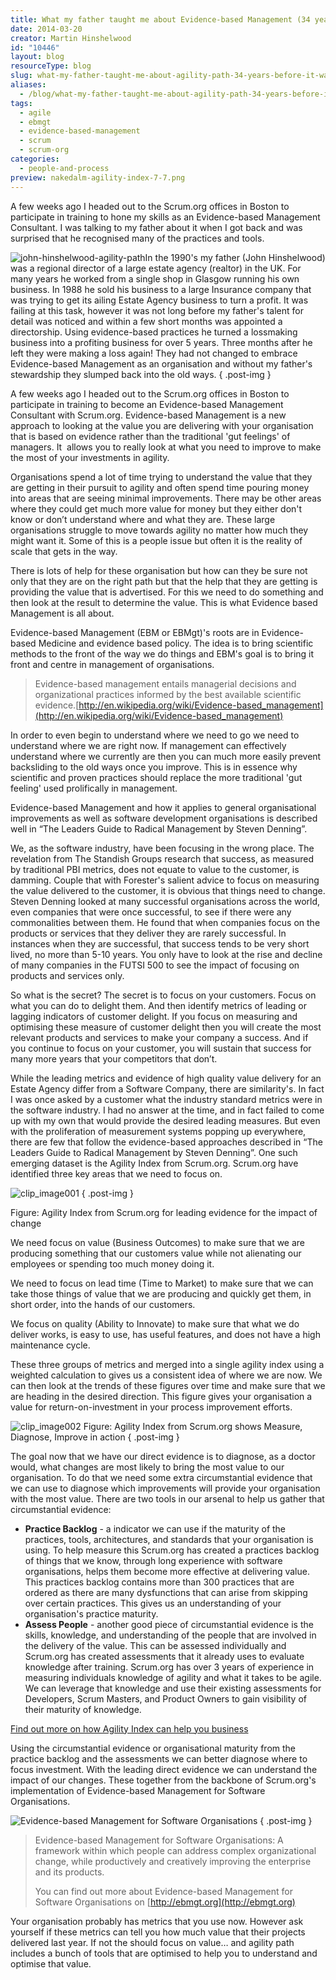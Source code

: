 ```yaml
---
title: What my father taught me about Evidence-based Management (34 years before it was invented!)
date: 2014-03-20
creator: Martin Hinshelwood
id: "10446"
layout: blog
resourceType: blog
slug: what-my-father-taught-me-about-agility-path-34-years-before-it-was-invented
aliases:
  - /blog/what-my-father-taught-me-about-agility-path-34-years-before-it-was-invented
tags:
  - agile
  - ebmgt
  - evidence-based-management
  - scrum
  - scrum-org
categories:
  - people-and-process
preview: nakedalm-agility-index-7-7.png
---
```


A few weeks ago I headed out to the Scrum.org offices in Boston to participate in training to hone my skills as an Evidence-based Management Consultant. I was talking to my father about it when I got back and was surprised that he recognised many of the practices and tools.

![john-hinshelwood-agility-path](images/john-hinshelwood-agility-path-4-4.jpg)In the 1990's my father (John Hinshelwood) was a regional director of a large estate agency (realtor) in the UK. For many years he worked from a single shop in Glasgow running his own business. In 1988 he sold his business to a large Insurance company that was trying to get its ailing Estate Agency business to turn a profit. It was failing at this task, however it was not long before my father's talent for detail was noticed and within a few short months was appointed a directorship. Using evidence-based practices he turned a lossmaking business into a profiting business for over 5 years. Three months after he left they were making a loss again! They had not changed to embrace Evidence-based Management as an organisation and without my father's stewardship they slumped back into the old ways.
{ .post-img }

A few weeks ago I headed out to the Scrum.org offices in Boston to participate in training to become an Evidence-based Management Consultant with Scrum.org. Evidence-based Management is a new approach to looking at the value you are delivering with your organisation that is based on evidence rather than the traditional 'gut feelings' of managers. It  allows you to really look at what you need to improve to make the most of your investments in agility.

Organisations spend a lot of time trying to understand the value that they are getting in their pursuit to agility and often spend time pouring money into areas that are seeing minimal improvements. There may be other areas where they could get much more value for money but they either don't know or don’t understand where and what they are. These large organisations struggle to move towards agility no matter how much they might want it. Some of this is a people issue but often it is the reality of scale that gets in the way.

There is lots of help for these organisation but how can they be sure not only that they are on the right path but that the help that they are getting is providing the value that is advertised. For this we need to do something and then look at the result to determine the value. This is what Evidence based Management is all about.

Evidence-based Management (EBM or EBMgt)'s roots are in Evidence-based Medicine and evidence based policy. The idea is to bring scientific methods to the front of the way we do things and EBM's goal is to bring it front and centre in management of organisations.

> Evidence-based management entails managerial decisions and organizational practices informed by the best available scientific evidence.[http://en.wikipedia.org/wiki/Evidence-based_management](http://en.wikipedia.org/wiki/Evidence-based_management)

In order to even begin to understand where we need to go we need to understand where we are right now. If management can effectively understand where we currently are then you can much more easily prevent backsliding to the old ways once you improve. This is in essence why scientific and proven practices should replace the more traditional 'gut feeling' used prolifically in management.

Evidence-based Management and how it applies to general organisational improvements as well as software development organisations is described well in “The Leaders Guide to Radical Management by Steven Denning”.

We, as the software industry, have been focusing in the wrong place. The revelation from The Standish Groups research that success, as measured by traditional PBI metrics, does not equate to value to the customer, is damming. Couple that with Forester's salient advice to focus on measuring the value delivered to the customer, it is obvious that things need to change. Steven Denning looked at many successful organisations across the world, even companies that were once successful, to see if there were any commonalities between them. He found that when companies focus on the products or services that they deliver they are rarely successful. In instances when they are successful, that success tends to be very short lived, no more than 5-10 years. You only have to look at the rise and decline of many companies in the FUTSI 500 to see the impact of focusing on products and services only.

So what is the secret? The secret is to focus on your customers. Focus on what you can do to delight them. And then identify metrics of leading or lagging indicators of customer delight. If you focus on measuring and optimising these measure of customer delight then you will create the most relevant products and services to make your company a success. And if you continue to focus on your customer, you will sustain that success for many more years that your competitors that don’t.

While the leading metrics and evidence of high quality value delivery for an Estate Agency differ from a Software Company, there are similarity's. In fact I was once asked by a customer what the industry standard metrics were in the software industry. I had no answer at the time, and in fact failed to come up with my own that would provide the desired leading measures. But even with the proliferation of measurement systems popping up everywhere, there are few that follow the evidence-based approaches described in “The Leaders Guide to Radical Management by Steven Denning”. One such emerging dataset is the Agility Index from Scrum.org. Scrum.org have identified three key areas that we need to focus on.

![clip_image001](images/naked-alm-current-value-ability-to-inovate-time-to-market-5-5.png "clip_image001")
{ .post-img }

Figure: Agility Index from Scrum.org for leading evidence for the impact of change

We need focus on value (Business Outcomes) to make sure that we are producing something that our customers value while not alienating our employees or spending too much money doing it.

We need to focus on lead time (Time to Market) to make sure that we can take those things of value that we are producing and quickly get them, in short order, into the hands of our customers.

We focus on quality (Ability to Innovate) to make sure that what we do deliver works, is easy to use, has useful features, and does not have a high maintenance cycle.

These three groups of metrics and merged into a single agility index using a weighted calculation to gives us a consistent idea of where we are now. We can then look at the trends of these figures over time and make sure that we are heading in the desired direction. This figure gives your organisation a value for return-on-investment in your process improvement efforts.

![clip_image002](images/clip_image002-2-2.png "clip_image002") Figure: Agility Index from Scrum.org shows Measure, Diagnose, Improve in action
{ .post-img }

The goal now that we have our direct evidence is to diagnose, as a doctor would, what changes are most likely to bring the most value to our organisation. To do that we need some extra circumstantial evidence that we can use to diagnose which improvements will provide your organisation with the most value. There are two tools in our arsenal to help us gather that circumstantial evidence:

- **Practice Backlog** - a indicator we can use if the maturity of the practices, tools, architectures, and standards that your organisation is using. To help measure this Scrum.org has created a practices backlog of things that we know, through long experience with software organisations, helps them become more effective at delivering value. This practices backlog contains more than 300 practices that are ordered as there are many dysfunctions that can arise from skipping over certain practices. This gives us an understanding of your organisation's practice maturity.
- **Assess People** - another good piece of circumstantial evidence is the skills, knowledge, and understanding of the people that are involved in the delivery of the value. This can be assessed individually and Scrum.org has created assessments that it already uses to evaluate knowledge after training. Scrum.org has over 3 years of experience in measuring individuals knowledge of agility and what it takes to be agile. We can leverage that knowledge and use their existing assessments for Developers, Scrum Masters, and Product Owners to gain visibility of their maturity of knowledge.

[Find out more on how Agility Index can help you business](http://nkdagility.com)

Using the circumstantial evidence or organisational maturity from the practice backlog and the assessments we can better diagnose where to focus investment. With the leading direct evidence we can understand the impact of our changes. These together from the backbone of Scrum.org's implementation of Evidence-based Management for Software Organisations.

![Evidence-based Management for Software Organisations](images/naked-alm-evidence-based-management-for-software-organisations-6-6.png "clip_image003")
{ .post-img }

> Evidence-based Management for Software Organisations: A framework within which people can address complex organizational change, while productively and creatively improving the enterprise and its products.
>
> You can find out more about Evidence-based Management for Software Organisations on [http://ebmgt.org](http://ebmgt.org)

Your organisation probably has metrics that you use now. However ask yourself if these metrics can tell you how much value that their projects delivered last year. If not the should focus on value… and agility path includes a bunch of tools that are optimised to help you to understand and optimise that value.
